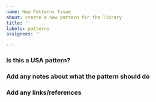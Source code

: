 ```yaml
---
name: New Patterns Issue
about: create a new pattern for the library
title: ''
labels: patterns
assignees: ''

---
```


### Is this a USA pattern?

### Add any notes about what the pattern should do

### Add any links/references

